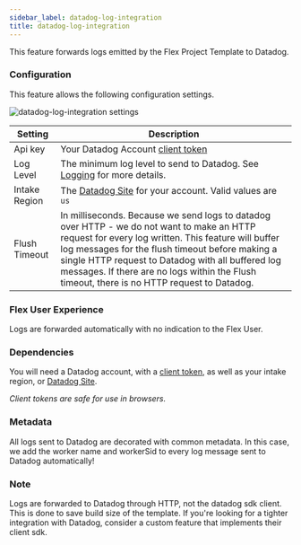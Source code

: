 ```yaml
---
sidebar_label: datadog-log-integration
title: datadog-log-integration
---
```


This feature forwards logs emitted by the Flex Project Template to Datadog.

### Configuration

This feature allows the following configuration settings.

![datadog-log-integration settings](../../static/img/features/datadog-log-integration/settings.png)

| Setting | Description |
| --------| ------------|
| Api key | Your Datadog Account [client token](https://docs.datadoghq.com/account_management/api-app-keys/#client-tokens)
| Log Level | The minimum log level to send to Datadog. See [Logging](../building/template-utilities/logging) for more details.
| Intake Region | The [Datadog Site](https://docs.datadoghq.com/getting_started/site/) for your account. Valid values are `us` | `us5` | `us3` | `eu`.
| Flush Timeout | In milliseconds. Because we send logs to datadog over HTTP - we do not want to make an HTTP request for every log written. This feature will buffer log messages for the flush timeout before making a single HTTP request to Datadog with all buffered log messages. If there are no logs within the Flush timeout, there is no HTTP request to Datadog. |

### Flex User Experience

Logs are forwarded automatically with no indication to the Flex User.

### Dependencies

You will need a Datadog account, with a [client token](https://docs.datadoghq.com/account_management/api-app-keys/#client-tokens), as well as your intake region, or [Datadog Site](https://docs.datadoghq.com/getting_started/site/).

_Client tokens are safe for use in browsers._

### Metadata

All logs sent to Datadog are decorated with common metadata. In this case, we add the worker name and workerSid to every log message sent to Datadog automatically!

### Note

Logs are forwarded to Datadog through HTTP, not the datadog sdk client. This is done to save build size of the template. If you're looking for a tighter integration with Datadog, consider a custom feature that implements their client sdk.
